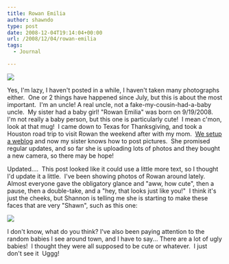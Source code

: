```yaml
---
title: Rowan Emilia
author: shawndo
type: post
date: 2008-12-04T19:14:04+00:00
url: /2008/12/04/rowan-emilia
tags:
  - Journal

---
```

![](/images/2008/12/rowans-homecoming029.jpg)

Yes, I'm lazy, I haven't posted in a while, I haven't taken many photographs either.  One or 2 things have happened since July, but this is about the most important.  I'm an uncle! A real uncle, not a fake-my-cousin-had-a-baby uncle.  My sister had a baby girl! "Rowan Emilia" was born on 9/19/2008.  I'm not really a baby person, but this one is particularly cute!  I mean c'mon, look at that mug!  I came down to Texas for Thanksgiving, and took a Houston road trip to visit Rowan the weekend after with my mom.  [We setup a weblog][1] and now my sister knows how to post pictures.  She promised regular updates, and so far she is uploading lots of photos and they bought a new camera, so there may be hope!

Updated....  This post looked like it could use a little more text, so I thought I'd update it a little.  I've been showing photos of Rowan around lately.  Almost everyone gave the obligatory glance and "aww, how cute", then a pause, then a double-take, and a "hey, that looks just like you!"  I think it's just the cheeks, but Shannon is telling me she is starting to make these faces that are very "Shawn", such as this one:

![](/images/2008/12/rowan-shawnface.jpg)

I don't know, what do you think?
I've also been paying attention to the random babies I see around town, and I have to say... There are a lot of ugly babies!  I thought they were all supposed to be cute or whatever.  I just don't see it  Uggg!

 [1]: http://www.rowanemilia.com